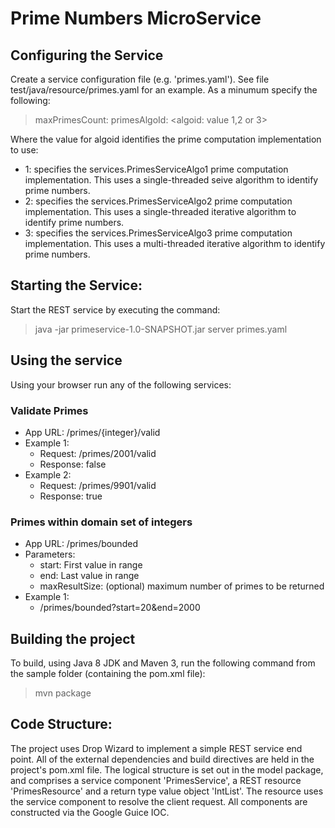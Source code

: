 # Prime Numbers MicroService

## Configuring the Service

Create a service configuration file (e.g. 'primes.yaml'). See file test/java/resource/primes.yaml for an example. As a minumum specify the following:
   
> 	maxPrimesCount: <default max result size as int>
>     primesAlgoId: <algoid: value 1,2 or 3>

Where the value for algoid identifies the prime computation implementation to use:

* 1: specifies the services.PrimesServiceAlgo1 prime computation implementation. This uses a single-threaded seive algorithm to identify prime numbers.
* 2: specifies the services.PrimesServiceAlgo2 prime computation implementation. This uses a single-threaded iterative algorithm to identify prime numbers. 
* 3: specifies the services.PrimesServiceAlgo3 prime computation implementation. This uses a multi-threaded iterative algorithm to identify prime numbers. 
  
## Starting the Service:

Start the REST service by executing the command:
       
> 	java -jar primeservice-1.0-SNAPSHOT.jar server primes.yaml

## Using the service

Using your browser run any of the following services:

### Validate Primes
* App URL: /primes/{integer}/valid
* Example 1: 
  * Request: /primes/2001/valid
  * Response: false
* Example 2:
  * Request: /primes/9901/valid
  * Response: true

### Primes within domain set of integers
* App URL: /primes/bounded
* Parameters:
  * start: First value in range
  * end: Last value in range
  * maxResultSize: (optional) maximum number of primes to be returned
* Example 1:
  *  /primes/bounded?start=20&end=2000

## Building the project
To build, using Java 8 JDK and Maven 3, run the following command from the sample folder (containing the pom.xml file):
> 	mvn package

## Code Structure:

The project uses Drop Wizard to implement a simple REST service end point. All of the external dependencies and build directives are held in the project's pom.xml file.
The logical structure is set out in the model package, and comprises a service component 'PrimesService', a REST resource 'PrimesResource' and a return type value object 'IntList'. The resource uses the service component to resolve the client request.
All components are constructed via the Google Guice IOC.
  

